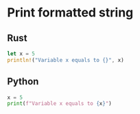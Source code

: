 # Print formatted string

## Rust
```rust
let x = 5
println!("Variable x equals to {}", x)
```

## Python
```python
x = 5
print(f"Variable x equals to {x}")
```